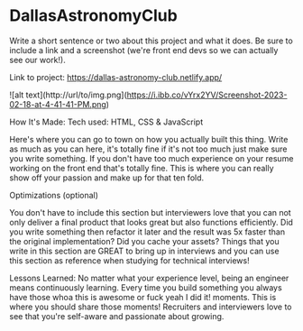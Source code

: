 # DallasAstronomyClub
Write a short sentence or two about this project and what it does. Be sure to include a link and a screenshot (we're front end devs so we can actually see our work!).

Link to project: https://dallas-astronomy-club.netlify.app/

![alt text](http://url/to/img.png](https://i.ibb.co/vYrx2YV/Screenshot-2023-02-18-at-4-41-41-PM.png)

How It's Made:
Tech used: HTML, CSS & JavaScript

Here's where you can go to town on how you actually built this thing. Write as much as you can here, it's totally fine if it's not too much just make sure you write something. If you don't have too much experience on your resume working on the front end that's totally fine. This is where you can really show off your passion and make up for that ten fold.

Optimizations
(optional)

You don't have to include this section but interviewers love that you can not only deliver a final product that looks great but also functions efficiently. Did you write something then refactor it later and the result was 5x faster than the original implementation? Did you cache your assets? Things that you write in this section are GREAT to bring up in interviews and you can use this section as reference when studying for technical interviews!

Lessons Learned:
No matter what your experience level, being an engineer means continuously learning. Every time you build something you always have those whoa this is awesome or fuck yeah I did it! moments. This is where you should share those moments! Recruiters and interviewers love to see that you're self-aware and passionate about growing.

